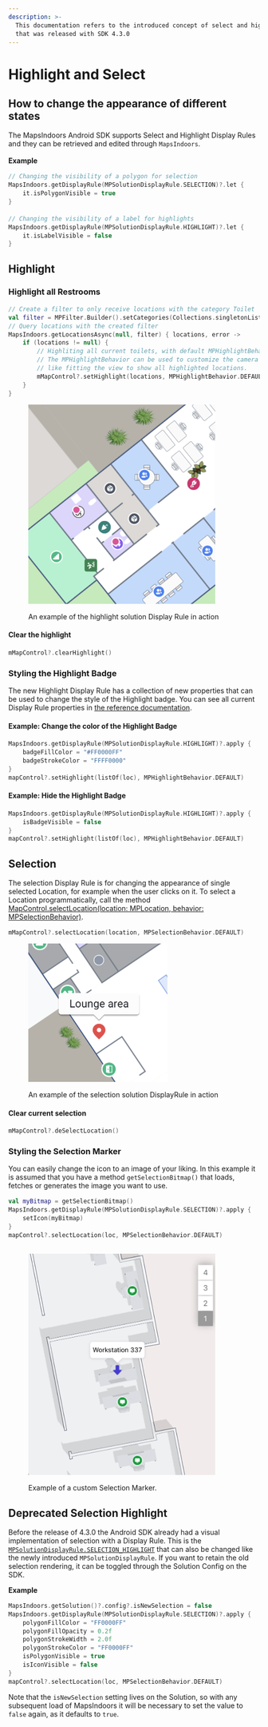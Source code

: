 ```yaml
---
description: >-
  This documentation refers to the introduced concept of select and highlight
  that was released with SDK 4.3.0
---
```


# Highlight and Select

## How to change the appearance of different states

The MapsIndoors Android SDK supports Select and Highlight Display Rules and they can be retrieved and edited through `MapsIndoors`.\
\
**Example**

```kotlin
// Changing the visibility of a polygon for selection
MapsIndoors.getDisplayRule(MPSolutionDisplayRule.SELECTION)?.let {
    it.isPolygonVisible = true
}

// Changing the visibility of a label for highlights
MapsIndoors.getDisplayRule(MPSolutionDisplayRule.HIGHLIGHT)?.let {
    it.isLabelVisible = false
}
```

## Highlight

### **Highlight all Restrooms**

```kotlin
// Create a filter to only receive locations with the category Toilet
val filter = MPFilter.Builder().setCategories(Collections.singletonList("Toilet")).build()
// Query locations with the created filter
MapsIndoors.getLocationsAsync(null, filter) { locations, error ->
    if (locations != null) {
        // Highliting all current toilets, with default MPHighlightBehavior. 
        // The MPHighlightBehavior can be used to customize the camera and map behavior,
        // like fitting the view to show all highlighted locations.
        mMapControl?.setHighlight(locations, MPHighlightBehavior.DEFAULT)
    }
}
```

<figure><img src="../../.gitbook/assets/Screenshot_20240109-133021.png" alt="" width="375"><figcaption><p>An example of the highlight solution Display Rule in action</p></figcaption></figure>

#### **Clear the highlight**

```kotlin
mMapControl?.clearHighlight()
```

### Styling the Highlight Badge <a href="#selection" id="selection"></a>

The new Highlight Display Rule has a collection of new properties that can be used to change the style of the Highlight badge. You can see all current Display Rule properties in [the reference documentation](https://app.mapsindoors.com/mapsindoors/reference/android/4.11.3/MapsIndoorsSDK/com.mapsindoors.core/-m-p-display-rule-options/index.html).

#### **Example: Change the color of the Highlight Badge**

```kotlin
MapsIndoors.getDisplayRule(MPSolutionDisplayRule.HIGHLIGHT)?.apply {
    badgeFillColor = "#FF0000FF"
    badgeStrokeColor = "FFFF0000"
}
mapControl?.setHighlight(listOf(loc), MPHighlightBehavior.DEFAULT)
```

#### **Example: Hide the Highlight Badge**

```kotlin
MapsIndoors.getDisplayRule(MPSolutionDisplayRule.HIGHLIGHT)?.apply {
    isBadgeVisible = false
}
mapControl?.setHighlight(listOf(loc), MPHighlightBehavior.DEFAULT)
```

## Selection

The selection Display Rule is for changing the appearance of single selected Location, for example when the user clicks on it. To select a Location programmatically, call the method [MapControl.selectLocation(location: MPLocation, behavior: MPSelectionBehavior)](https://app.mapsindoors.com/mapsindoors/reference/android/4.2.10/MapsIndoorsSDK/com.mapsindoors.core/-map-control/index.html#504222062%2FFunctions%2F651798082).

```kotlin
mMapControl?.selectLocation(location, MPSelectionBehavior.DEFAULT)
```

<figure><img src="../../.gitbook/assets/Screenshot_20240109-140318.png" alt="" width="279"><figcaption><p>An example of the selection solution DisplayRule in action</p></figcaption></figure>

#### **Clear current selection**

```kotlin
mMapControl?.deSelectLocation()
```

### Styling the Selection Marker <a href="#previous-selection" id="previous-selection"></a>

You can easily change the icon to an image of your liking. In this example it is assumed that you have a method `getSelectionBitmap()`  that loads, fetches or generates the image you want to use.

```kotlin
val myBitmap = getSelectionBitmap()
MapsIndoors.getDisplayRule(MPSolutionDisplayRule.SELECTION)?.apply {
    setIcon(myBitmap)
}
mapControl?.selectLocation(loc, MPSelectionBehavior.DEFAULT)
```

##

<figure><img src="../../.gitbook/assets/customSelectionIcon.png" alt="" width="375"><figcaption><p>Example of a custom Selection Marker.</p></figcaption></figure>

## Deprecated Selection Highlight

Before the release of 4.3.0 the Android SDK already had a visual implementation of selection with a Display Rule. This is the [`MPSolutionDisplayRule.SELECTION_HIGHLIGHT`](https://app.mapsindoors.com/mapsindoors/reference/android/4.11.3/MapsIndoorsSDK/com.mapsindoors.core/-m-p-solution-display-rule/index.html#-486711157%2FClasslikes%2F651798082) that can also be changed like the newly introduced `MPSolutionDisplayRule`. If you want to retain the old selection rendering, it can be toggled through the Solution Config on the SDK.

**Example**

```kotlin
MapsIndoors.getSolution()?.config?.isNewSelection = false
MapsIndoors.getDisplayRule(MPSolutionDisplayRule.SELECTION)?.apply {
    polygonFillColor = "FF0000FF"
    polygonFillOpacity = 0.2f
    polygonStrokeWidth = 2.0f
    polygonStrokeColor = "FF0000FF"
    isPolygonVisible = true
    isIconVisible = false
}
mapControl?.selectLocation(loc, MPSelectionBehavior.DEFAULT)
```

Note that the `isNewSelection` setting lives on the Solution, so with any subsequent load of MapsIndoors it will be necessary to set the value to `false` again, as it defaults to `true`.
